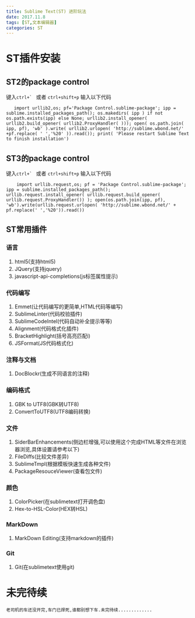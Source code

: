 ```yaml
---
title: Sublime Text(ST) 进阶玩法
date: 2017.11.8
tags: [ST,文本编辑器]
categories: ST
---
```


# ST插件安装
## ST2的package control
键入```ctrl+` ``` 或者 ```ctrl+shift+p``` 输入以下代码

```
   import urllib2,os; pf='Package Control.sublime-package'; ipp = sublime.installed_packages_path(); os.makedirs( ipp ) if not os.path.exists(ipp) else None; urllib2.install_opener( urllib2.build_opener( urllib2.ProxyHandler( ))); open( os.path.join( ipp, pf), 'wb' ).write( urllib2.urlopen( 'http://sublime.wbond.net/' +pf.replace( ' ','%20' )).read()); print( 'Please restart Sublime Text to finish installation')
```

## ST3的package control
键入```ctrl+` ``` 或者 ```ctrl+shift+p``` 输入以下代码

```
    import urllib.request,os; pf = 'Package Control.sublime-package'; ipp = sublime.installed_packages_path(); urllib.request.install_opener( urllib.request.build_opener( urllib.request.ProxyHandler()) ); open(os.path.join(ipp, pf), 'wb').write(urllib.request.urlopen( 'http://sublime.wbond.net/' + pf.replace(' ','%20')).read())
```


## ST常用插件

### 语言
1. html5(支持html5)
2. JQuery(支持jquery)
3. javascript-api-completions(js标签属性提示)

### 代码编写
1. Emmet(让代码编写的更简单,HTML代码等编写)
2. SublimeLinter(代码校验插件)
3. SublimeCodeIntel(代码自动补全提示等等)
4. Alignment(代码格式化插件)
5. BracketHighlight(括号高亮匹配i)
6. JSFormat(JS代码格式化)

### 注释与文档
1. DocBlockr(生成不同语言的注释)

### 编码格式
1. GBK to UTF8(GBK转UTF8)
2. ConvertToUTF8(UTF8编码转换)

### 文件
1. SiderBarEnhancements(侧边栏增强,可以使用这个完成HTML等文件在浏览器浏览,具体设置请参考以下)
2. FileDiffs(比较文件差异)
3. SublimeTmpl(根据模板快速生成各种文件)
4. PackageResouceViewer(查看包文件)

### 颜色
1. ColorPicker(在sublimetext打开调色盘)
2. Hex-to-HSL-Color(HEX转HSL)

### MarkDown
1. MarkDown Editing(支持markdown的插件)

### Git
1. Git(在sublimetext使用git)

# 未完待续
    老司机的车还没开完,车门已焊死,谁都别想下车.未完待续.............
